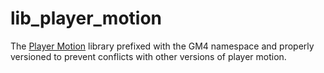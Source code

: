 # lib_player_motion
The [Player Motion](https://modrinth.com/datapack/player_motion) library prefixed with the GM4 namespace and properly versioned to prevent conflicts with other versions of player motion.
